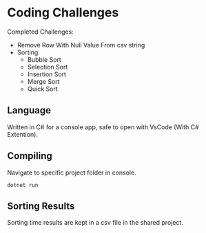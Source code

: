 # Coding Challenges
 Completed Challenges:
 - Remove Row With Null Value From csv string
 - Sorting
   - Bubble Sort
   - Selection Sort
   - Insertion Sort
   - Merge Sort
   - Quick Sort
 
## Language
Written in C# for a console app, safe to open with VsCode (With C# Extention).

## Compiling
Navigate to specific project folder in console.
```
dotnet run
```
## Sorting Results
Sorting time results are kept in a csv file in the shared project.
